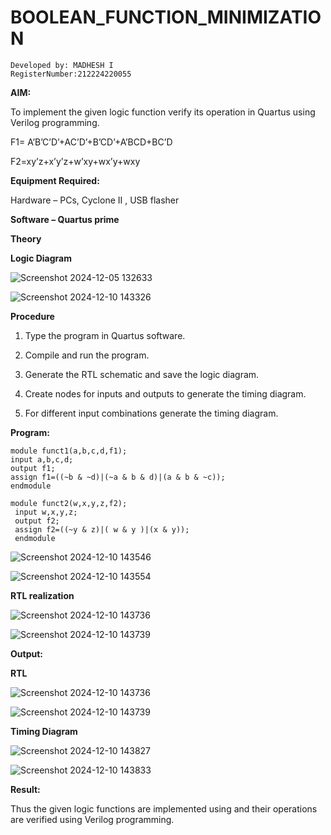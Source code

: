 # BOOLEAN_FUNCTION_MINIMIZATION
```
Developed by: MADHESH I
RegisterNumber:212224220055
```

**AIM:**

To implement the given logic function verify its operation in Quartus using Verilog programming.

F1= A’B’C’D’+AC’D’+B’CD’+A’BCD+BC’D 

F2=xy’z+x’y’z+w’xy+wx’y+wxy

**Equipment Required:**

Hardware – PCs, Cyclone II , USB flasher

**Software – Quartus prime**

**Theory**

**Logic Diagram**

![Screenshot 2024-12-05 132633](https://github.com/user-attachments/assets/d1be5cca-6e87-4144-9a1a-342a042ee182)

![Screenshot 2024-12-10 143326](https://github.com/user-attachments/assets/f29977cb-6ea0-48b0-ab53-12bc3551a29a)


**Procedure**

1.	Type the program in Quartus software.

2.	Compile and run the program.

3.	Generate the RTL schematic and save the logic diagram.

4.	Create nodes for inputs and outputs to generate the timing diagram.

5.	For different input combinations generate the timing diagram.


**Program:**
```
module funct1(a,b,c,d,f1);
input a,b,c,d;
output f1;
assign f1=((~b & ~d)|(~a & b & d)|(a & b & ~c));
endmodule

module funct2(w,x,y,z,f2);
 input w,x,y,z;
 output f2;
 assign f2=((~y & z)|( w & y )|(x & y));
 endmodule
```
![Screenshot 2024-12-10 143546](https://github.com/user-attachments/assets/77370a30-9f80-4508-8218-bf2e034b3ef7)


![Screenshot 2024-12-10 143554](https://github.com/user-attachments/assets/9014b1a8-cb45-4a34-94d6-6bb139a23e05)

**RTL realization**

![Screenshot 2024-12-10 143736](https://github.com/user-attachments/assets/7b660fe9-b1c3-42a4-9179-bd2456925065)


![Screenshot 2024-12-10 143739](https://github.com/user-attachments/assets/44729912-7de1-4b73-9369-348271800c49)


**Output:**

**RTL**

![Screenshot 2024-12-10 143736](https://github.com/user-attachments/assets/7b660fe9-b1c3-42a4-9179-bd2456925065)

![Screenshot 2024-12-10 143739](https://github.com/user-attachments/assets/44729912-7de1-4b73-9369-348271800c49)

**Timing Diagram**

![Screenshot 2024-12-10 143827](https://github.com/user-attachments/assets/d146538d-60d6-4d9d-acf5-64ae5e330faa)

![Screenshot 2024-12-10 143833](https://github.com/user-attachments/assets/8af8e7c3-efd0-4cb8-861e-42733abd2fe9)

**Result:**

Thus the given logic functions are implemented using and their operations are verified using Verilog programming.

